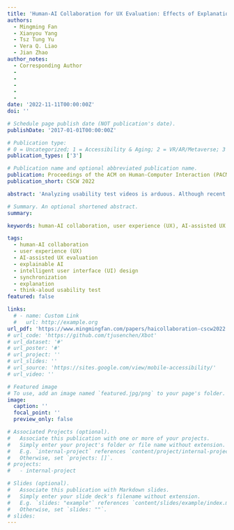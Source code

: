 ```yaml
---
title: 'Human-AI Collaboration for UX Evaluation: Effects of Explanation and Synchronization'
authors:
  - Mingming Fan
  - Xianyou Yang
  - Tsz Tung Yu
  - Vera Q. Liao
  - Jian Zhao
author_notes:
  - Corresponding Author
  - 
  -
  -
  -
  -
date: '2022-11-11T00:00:00Z'
doi: ''

# Schedule page publish date (NOT publication's date).
publishDate: '2017-01-01T00:00:00Z'

# Publication type: 
# 0 = Uncategorized; 1 = Accessibility & Aging; 2 = VR/AR/Metaverse; 3 = Human-AI Collaboration; 4 = UX Methodology; 5 = Social Computing; 6 = Sensing;  7 = Thesis; 8 = Patent
publication_types: ['3']

# Publication name and optional abbreviated publication name.
publication: Proceedings of the ACM on Human-Computer Interaction (PACM HCI)
publication_short: CSCW 2022

abstract: 'Analyzing usability test videos is arduous. Although recent research showed the promise of AI in assisting with such tasks, it remains largely unknown how AI should be designed to facilitate effective collaboration between user experience (UX) evaluators and AI. Inspired by the concepts of agency and work context in human and AI collaboration literature, we studied two corresponding design factors for AI-assisted UX evaluation: explanations and synchronization. Explanations allow AI to further inform humans how it identifies UX problems from a usability test session; synchronization refers to the two ways humans and AI collaborate: synchronously and asynchronously. We iteratively designed a tool—AI Assistant—with four versions of UIs corresponding to the two levels of explanations (with/without) and synchronization (sync/async). By adopting a hybrid wizard-of-oz approach to simulating an AI with reasonable performance, we conducted a mixed-method study with 24 UX evaluators identifying UX problems from usability test videos using AI Assistant. Our quantitative and qualitative results show that AI with explanations, regardless of being presented synchronously or asynchronously, provided better support for UX evaluators’ analysis and was perceived more positively; when without explanations, synchronous AI better improved UX evaluators’ performance and engagement compared to the asynchronous AI. Lastly, we present the design implications for AI-assisted UX evaluation and facilitating more effective human-AI collaboration.'

# Summary. An optional shortened abstract.
summary:

keywords: human-AI collaboration, user experience (UX), AI-assisted UX evaluation, explainable AI, intelligent user interface (UI) design, synchronization, explanation, think-aloud usability test

tags:
  - human-AI collaboration
  - user experience (UX)
  - AI-assisted UX evaluation
  - explainable AI
  - intelligent user interface (UI) design
  - synchronization
  - explanation
  - think-aloud usability test
featured: false

links:
  # - name: Custom Link
  #   url: http://example.org
url_pdf: 'https://www.mingmingfan.com/papers/haicollaboration-cscw2022.pdf'
# url_code: 'https://github.com/tjusenchen/Xbot'
# url_dataset: '#'
# url_poster: '#'
# url_project: ''
# url_slides: ''
# url_source: 'https://sites.google.com/view/mobile-accessibility/'
# url_video: ''

# Featured image
# To use, add an image named `featured.jpg/png` to your page's folder.
image:
  caption: ''
  focal_point: ''
  preview_only: false

# Associated Projects (optional).
#   Associate this publication with one or more of your projects.
#   Simply enter your project's folder or file name without extension.
#   E.g. `internal-project` references `content/project/internal-project/index.md`.
#   Otherwise, set `projects: []`.
# projects:
#   - internal-project

# Slides (optional).
#   Associate this publication with Markdown slides.
#   Simply enter your slide deck's filename without extension.
#   E.g. `slides: "example"` references `content/slides/example/index.md`.
#   Otherwise, set `slides: ""`.
# slides:
---
```


<!-- {{< youtube f9lO9tin4tw >}} -->



